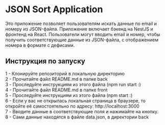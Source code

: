 # JSON Sort Application

Это приложение позволяет пользователям искать данные по email и номеру из JSON-файла. Приложение включает бэкенд на NestJS и фронтенд на React. Пользователи могут вводить email и номер, чтобы получить соответствующие данные из JSON-файла, с отображением номера в формате с дефисами.

## Инструкция по запуску

1 - Клонируйте репозиторий в локальную директорию  
2 - Прочитайте файл README.md в папке back  
3 - Проследуйте инструкциям из этого файла (npm run start :)  
4 - Прочитайте файл README.md в папке front  
5 - Проследуйте инструкциям из этого файла (npm start :)  
6 - Если у вас не открылась локальная страница в браузере, то откройте её самостоятельно по адресу: http://localhost:3000  
7 - Вводите данные в соответствующие поля и нажимайте на кнопку.  
8 - Сами данные находятся в файле data.json, в директории back  
